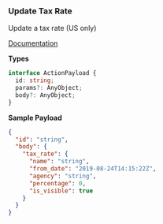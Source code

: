 ### Update Tax Rate 

Update a tax rate (US only)

[Documentation](https://developer.sage.com/accounting/reference/taxes/#tag/Tax-Rates/operation/putTaxRatesKey)

**Types**
```ts
interface ActionPayload {
  id: string;
  params?: AnyObject;
  body?: AnyObject;
}
```

**Sample Payload**
```json
{
  "id": "string",
  "body": {
    "tax_rate": {
      "name": "string",
      "from_date": "2019-08-24T14:15:22Z",
      "agency": "string",
      "percentage": 0,
      "is_visible": true
    }
  }
}
```
